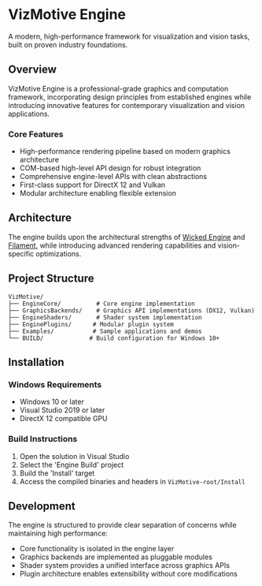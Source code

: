 # VizMotive Engine

A modern, high-performance framework for visualization and vision tasks, built on proven industry foundations.

## Overview

VizMotive Engine is a professional-grade graphics and computation framework, incorporating design principles from established engines while introducing innovative features for contemporary visualization and vision applications.

### Core Features
- High-performance rendering pipeline based on modern graphics architecture
- COM-based high-level API design for robust integration
- Comprehensive engine-level APIs with clean abstractions
- First-class support for DirectX 12 and Vulkan
- Modular architecture enabling flexible extension

## Architecture

The engine builds upon the architectural strengths of [Wicked Engine](https://github.com/turanszkij/WickedEngine) and [Filament](https://github.com/google/filament), while introducing advanced rendering capabilities and vision-specific optimizations.

## Project Structure

```
VizMotive/
├── EngineCore/          # Core engine implementation
├── GraphicsBackends/    # Graphics API implementations (DX12, Vulkan)
├── EngineShaders/       # Shader system implementation
├── EnginePlugins/      # Modular plugin system
├── Examples/           # Sample applications and demos
└── BUILD/             # Build configuration for Windows 10+
```

## Installation

### Windows Requirements
- Windows 10 or later
- Visual Studio 2019 or later
- DirectX 12 compatible GPU

### Build Instructions
1. Open the solution in Visual Studio
2. Select the 'Engine Build' project
3. Build the 'Install' target
4. Access the compiled binaries and headers in `VizMotive-root/Install`

## Development

The engine is structured to provide clear separation of concerns while maintaining high performance:
- Core functionality is isolated in the engine layer
- Graphics backends are implemented as pluggable modules
- Shader system provides a unified interface across graphics APIs
- Plugin architecture enables extensibility without core modifications
